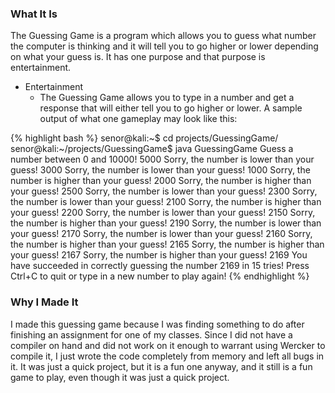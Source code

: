 ---
---
### What It Is

The Guessing Game is a program which allows you to guess what number the computer is thinking and it will tell you to go higher or lower depending on what your guess is. It has one purpose and that purpose is entertainment.

* Entertainment
    * The Guessing Game allows you to type in a number and get a response that will either tell you to go higher or lower. A sample output of what one gameplay may look like this:

{% highlight bash %}
senor@kali:~$ cd projects/GuessingGame/
senor@kali:~/projects/GuessingGame$ java GuessingGame 
Guess a number between 0 and 10000!
5000
Sorry, the number is lower than your guess!
3000
Sorry, the number is lower than your guess!
1000
Sorry, the number is higher than your guess!
2000
Sorry, the number is higher than your guess!
2500
Sorry, the number is lower than your guess!
2300
Sorry, the number is lower than your guess!
2100
Sorry, the number is higher than your guess!
2200
Sorry, the number is lower than your guess!
2150
Sorry, the number is higher than your guess!
2190
Sorry, the number is lower than your guess!
2170
Sorry, the number is lower than your guess!
2160
Sorry, the number is higher than your guess!
2165
Sorry, the number is higher than your guess!
2167
Sorry, the number is higher than your guess!
2169
You have succeeded in correctly guessing the number 2169 in 15 tries!
Press Ctrl+C to quit or type in a new number to play again!
{% endhighlight %}

### Why I Made It

I made this guessing game because I was finding something to do after finishing an assignment for one of my classes. Since I did not have a compiler on hand and did not work on it enough to warrant using Wercker to compile it, I just wrote the code completely from memory and left all bugs in it. It was just a quick project, but it is a fun one anyway, and it still is a fun game to play, even though it was just a quick project.
